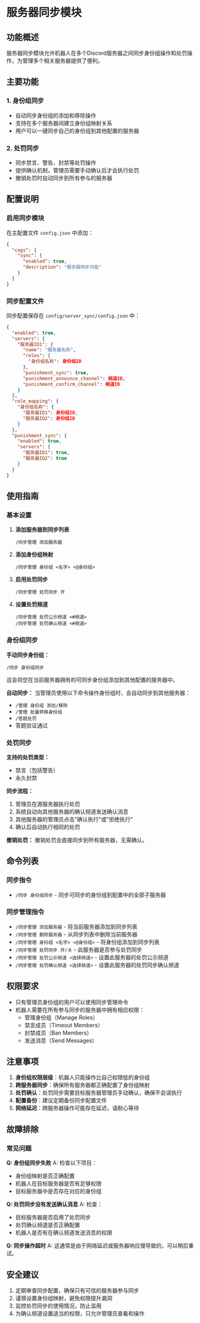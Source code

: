 # 服务器同步模块

## 功能概述

服务器同步模块允许机器人在多个Discord服务器之间同步身份组操作和处罚操作，为管理多个相关服务器提供了便利。

## 主要功能

### 1. 身份组同步
- 自动同步身份组的添加和移除操作
- 支持在多个服务器间建立身份组映射关系
- 用户可以一键同步自己的身份组到其他配置的服务器

### 2. 处罚同步
- 同步禁言、警告、封禁等处罚操作
- 提供确认机制，管理员需要手动确认后才会执行处罚
- 撤销处罚时自动同步到所有参与的服务器

## 配置说明

### 启用同步模块

在主配置文件 `config.json` 中添加：
```json
{
  "cogs": {
    "sync": {
      "enabled": true,
      "description": "服务器同步功能"
    }
  }
}
```

### 同步配置文件

同步配置保存在 `config/server_sync/config.json` 中：

```json
{
  "enabled": true,
  "servers": {
    "服务器ID1": {
      "name": "服务器名称",
      "roles": {
        "身份组名称": 身份组ID
      },
      "punishment_sync": true,
      "punishment_announce_channel": 频道ID,
      "punishment_confirm_channel": 频道ID
    }
  },
  "role_mapping": {
    "身份组名称": {
      "服务器ID1": 身份组ID,
      "服务器ID2": 身份组ID
    }
  },
  "punishment_sync": {
    "enabled": true,
    "servers": {
      "服务器ID1": true,
      "服务器ID2": true
    }
  }
}
```

## 使用指南

### 基本设置

1. **添加服务器到同步列表**
   ```
   /同步管理 添加服务器
   ```

2. **添加身份组映射**
   ```
   /同步管理 身份组 <名字> <@身份组>
   ```

3. **启用处罚同步**
   ```
   /同步管理 处罚同步 开
   ```

4. **设置处罚频道**
   ```
   /同步管理 处罚公示频道 <#频道>
   /同步管理 处罚确认频道 <#频道>
   ```

### 身份组同步

**手动同步身份组：**
```
/同步 身份组同步
```
这会将您在当前服务器拥有的可同步身份组添加到其他配置的服务器中。

**自动同步：**
当管理员使用以下命令操作身份组时，会自动同步到其他服务器：
- `/管理 身份组 添加/移除`
- `/管理 批量转移身份组`
- `/答题处罚`
- 答题验证通过

### 处罚同步

**支持的处罚类型：**
- 禁言（包括警告）
- 永久封禁

**同步流程：**
1. 管理员在源服务器执行处罚
2. 系统自动向其他服务器的确认频道发送确认消息
3. 其他服务器的管理员点击"确认执行"或"拒绝执行"
4. 确认后自动执行相同的处罚

**撤销处罚：**
撤销处罚会直接同步到所有服务器，无需确认。

## 命令列表

### 同步指令
- `/同步 身份组同步` - 同步可同步的身份组到配置中的全部子服务器

### 同步管理指令
- `/同步管理 添加服务器` - 将当前服务器添加到同步列表
- `/同步管理 删除服务器` - 从同步列表中删除当前服务器
- `/同步管理 身份组 <名字> <@身份组>` - 将身份组添加到同步列表
- `/同步管理 处罚同步 开/关` - 此服务器是否参与处罚同步
- `/同步管理 处罚公示频道 <选择频道>` - 设置此服务器的处罚公示频道
- `/同步管理 处罚确认频道 <选择频道>` - 设置此服务器的处罚同步确认频道

## 权限要求

- 只有管理员身份组的用户可以使用同步管理命令
- 机器人需要在所有参与同步的服务器中拥有相应权限：
  - 管理身份组（Manage Roles）
  - 禁言成员（Timeout Members）
  - 封禁成员（Ban Members）
  - 发送消息（Send Messages）

## 注意事项

1. **身份组权限层级**：机器人只能操作比自己权限低的身份组
2. **跨服务器同步**：确保所有服务器都正确配置了身份组映射
3. **处罚确认**：处罚同步需要目标服务器管理员手动确认，确保不会误执行
4. **配置备份**：建议定期备份同步配置文件
5. **网络延迟**：跨服务器操作可能存在延迟，请耐心等待

## 故障排除

### 常见问题

**Q: 身份组同步失败**
A: 检查以下项目：
- 身份组映射是否正确配置
- 机器人在目标服务器是否有足够权限
- 目标服务器中是否存在对应的身份组

**Q: 处罚同步没有发送确认消息**
A: 检查：
- 目标服务器是否启用了处罚同步
- 处罚确认频道是否正确配置
- 机器人是否有在确认频道发送消息的权限

**Q: 同步操作超时**
A: 这通常是由于网络延迟或服务器响应慢导致的，可以稍后重试。

## 安全建议

1. 定期审查同步配置，确保只有可信的服务器参与同步
2. 谨慎设置身份组映射，避免权限提升漏洞
3. 监控处罚同步的使用情况，防止滥用
4. 为确认频道设置适当的权限，只允许管理员查看和操作 